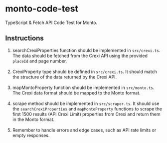 # monto-code-test

TypeScript & Fetch API Code Test for Monto.

## Instructions

1. searchCrexiProperties function should be implemented in `src/crexi.ts`. The data should be fetched from the Crexi API using the provided `placeId` and page number.<br><br> 
2. CrexiProperty type should be defined in `src/crexi.ts`. It should match the structure of the data returned by the Crexi API.<br><br>
3. mapMontoProperty function should be implemented in `src/monto.ts`. The Crexi data format should be mapped to the Monto format.<br><br>
4. scrape method should be implemented in `src/scraper.ts`. It should use the `searchCrexiProperties` and `mapMontoProperty` functions to scrape the first 1500 results (API Crexi Limit) properties from Crexi and return them in the Monto format.<br><br>
5. Remember to handle errors and edge cases, such as API rate limits or empty responses.<br><br>
